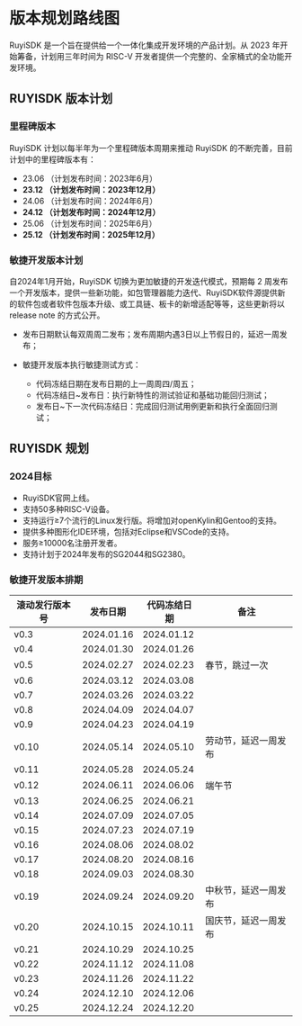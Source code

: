 # 版本规划路线图

RuyiSDK 是一个旨在提供给一个一体化集成开发环境的产品计划。从 2023 年开始筹备，计划用三年时间为 RISC-V 开发者提供一个完整的、全家桶式的全功能开发环境。

## RUYISDK 版本计划

### 里程碑版本

RuyiSDK 计划以每半年为一个里程碑版本周期来推动 RuyiSDK 的不断完善，目前计划中的里程碑版本有：

* 23.06  （计划发布时间：2023年6月）
* **23.12  （计划发布时间：2023年12月）**
* 24.06  （计划发布时间：2024年6月）
* **24.12  （计划发布时间：2024年12月）**
* 25.06  （计划发布时间：2025年6月）
* **25.12  （计划发布时间：2025年12月）**

### 敏捷开发版本计划

自2024年1月开始，RuyiSDK 切换为更加敏捷的开发迭代模式，预期每 2 周发布一个开发版本，提供一些新功能，如包管理器能力迭代、RuyiSDK软件源提供新的软件包或者软件包版本升级、或工具链、板卡的新增适配等等，这些更新将以 release note 的方式公开。

- 发布日期默认每双周周二发布；发布周期内遇3日以上节假日的，延迟一周发布；
- 敏捷开发版本执行敏捷测试方式：

  - 代码冻结日期在发布日期的上一周周四/周五；
  - 代码冻结日~发布日：执行新特性的测试验证和基础功能回归测试；
  - 发布日~下一次代码冻结日：完成回归测试用例更新和执行全面回归测试；

## RUYISDK 规划

### 2024目标

* RuyiSDK官网上线。
* 支持50多种RISC-V设备。
* 支持运行≥7个流行的Linux发行版。将增加对openKylin和Gentoo的支持。
* 提供多种图形化IDE环境，包括对Eclipse和VSCode的支持。
* 服务≥10000名注册开发者。
* 支持计划于2024年发布的SG2044和SG2380。

### 敏捷开发版本排期

| 滚动发行版本号 | 发布日期   | 代码冻结日期 | 备注                 |
| -------------- | ---------- | ------------ | -------------------- |
| v0.3           | 2024.01.16 | 2024.01.12   |                      |
| v0.4           | 2024.01.30 | 2024.01.26   |                      |
| v0.5           | 2024.02.27 | 2024.02.23   | 春节，跳过一次       |
| v0.6           | 2024.03.12 | 2024.03.08   |                      |
| v0.7           | 2024.03.26 | 2024.03.22   |                      |
| v0.8           | 2024.04.09 | 2024.04.07   |                      |
| v0.9           | 2024.04.23 | 2024.04.19   |                      |
| v0.10          | 2024.05.14 | 2024.05.10   | 劳动节，延迟一周发布 |
| v0.11          | 2024.05.28 | 2024.05.24   |                      |
| v0.12          | 2024.06.11 | 2024.06.06   | 端午节               |
| v0.13          | 2024.06.25 | 2024.06.21   |                      |
| v0.14          | 2024.07.09 | 2024.07.05   |                      |
| v0.15          | 2024.07.23 | 2024.07.19   |                      |
| v0.16          | 2024.08.06 | 2024.08.02   |                      |
| v0.17          | 2024.08.20 | 2024.08.16   |                      |
| v0.18          | 2024.09.03 | 2024.08.30   |                      |
| v0.19          | 2024.09.24 | 2024.09.20   | 中秋节，延迟一周发布 |
| v0.20          | 2024.10.15 | 2024.10.11   | 国庆节，延迟一周发布 |
| v0.21          | 2024.10.29 | 2024.10.25   |                      |
| v0.22          | 2024.11.12 | 2024.11.08   |                      |
| v0.23          | 2024.11.26 | 2024.11.22   |                      |
| v0.24          | 2024.12.10 | 2024.12.06   |                      |
| v0.25          | 2024.12.24 | 2024.12.20   |                      |
